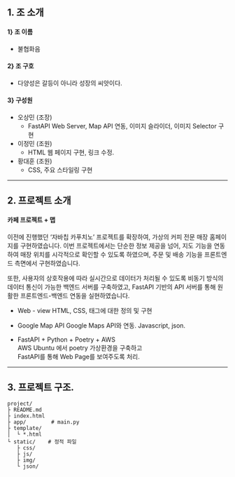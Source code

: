 ## 1. 조 소개
#### 1} 조 이름
- 불협화음
#### 2} 조 구호
- 다양성은 갈등이 아니라 성장의 씨앗이다.
#### 3} 구성원
+ 오상민 (조장) 
    - FastAPI Web Server, Map API 연동, 이미지 슬라이더, 이미지 Selector 구현    
+ 이정민 (조원) 
    - HTML 웹 페이지 구현, 링크 수정.
+ 황대훈 (조원) 
    - CSS, 주요 스타일링 구현
---
## 2. 프로젝트 소개
#### 카페 프로젝트 + 맵
이전에 진행했던 ‘자바칩 카푸치노’ 프로젝트를 확장하여, 가상의 커피 전문 매장 홈페이지를 구현하였습니다. 이번 프로젝트에서는 단순한 정보 제공을 넘어, 지도 기능을 연동하여 매장 위치를 시각적으로 확인할 수 있도록 하였으며, 주문 및 배송 기능을 프론트엔드 측면에서 구현하였습니다.

또한, 사용자의 상호작용에 따라 실시간으로 데이터가 처리될 수 있도록 비동기 방식의 데이터 통신이 가능한 백엔드 서버를 구축하였고, FastAPI 기반의 API 서버를 통해 원활한 프론트엔드-백엔드 연동을 실현하였습니다.

- Web - view
	HTML, CSS,  태그에 대한 정의 및 구현 
	
- Google Map API
	Google Maps API와 연동. Javascript, json.

- FastAPI + Python + Poetry + AWS   
    AWS Ubuntu 에서 poetry 가상환경을 구축하고   
    FastAPI를 통해 Web Page를 보여주도록 처리.

---
## 3. 프로젝트 구조.
```
project/
├ README.md
├ index.html
├ app/        # main.py
├ template/
│  └ *.html
└ static/    # 정적 파일
   ├ css/
   ├ js/
   ├ img/
   └ json/
```
